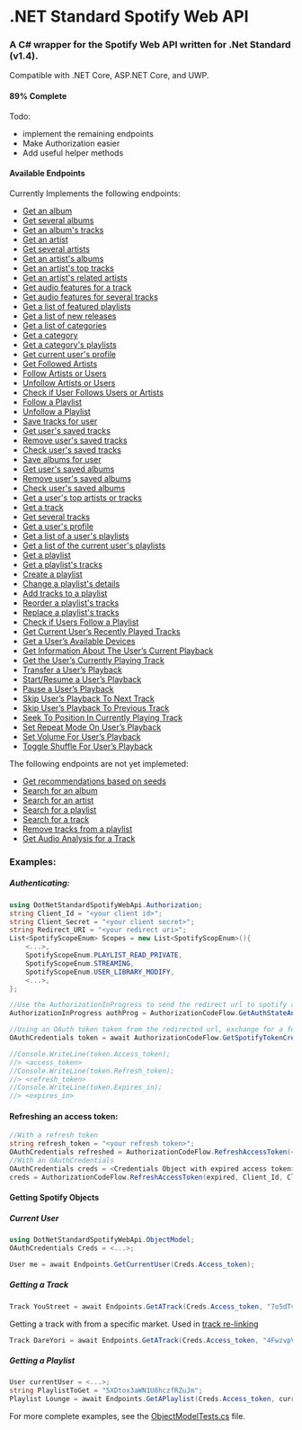 # .NET Standard Spotify Web API

### A C# wrapper for the Spotify Web API written for .Net Standard (v1.4).  

Compatible with .NET Core, ASP.NET Core, and UWP.  

#### 89% Complete  
Todo:   
* implement the remaining endpoints  
* Make Authorization easier  
* Add useful helper methods  
  

#### Available Endpoints
Currently Implements the following endpoints:
* [Get an album](https://developer.spotify.com/web-api/get-album/)
* [Get several albums](https://developer.spotify.com/web-api/get-several-albums/)
* [Get an album's tracks](https://developer.spotify.com/web-api/get-albums-tracks/)
* [Get an artist](https://developer.spotify.com/web-api/get-artist/)
* [Get several artists](https://developer.spotify.com/web-api/get-several-artists/)
* [Get an artist's albums](https://developer.spotify.com/web-api/get-artists-albums/)
* [Get an artist's top tracks](https://developer.spotify.com/web-api/get-artists-top-tracks/)
* [Get an artist's related artists](https://developer.spotify.com/web-api/get-related-artists/)
* [Get audio features for a track](https://developer.spotify.com/get-audio-features/)
* [Get audio features for several tracks](https://developer.spotify.com/get-several-audio-features/)
* [Get a list of featured playlists ](https://developer.spotify.com/web-api/get-list-featured-playlists/)
* [Get a list of new releases](https://developer.spotify.com/web-api/get-list-new-releases/)
* [Get a list of categories](https://developer.spotify.com/web-api/get-list-categories/)
* [Get a category](https://developer.spotify.com/web-api/get-category/)
* [Get a category's playlists](https://developer.spotify.com/web-api/get-categorys-playlists/)
* [Get current user's profile](https://developer.spotify.com/web-api/get-current-users-profile/)
* [Get Followed Artists](https://developer.spotify.com/web-api/get-followed-artists/)
* [Follow Artists or Users](https://developer.spotify.com/web-api/follow-artists-users/)
* [Unfollow Artists or Users](https://developer.spotify.com/web-api/unfollow-artists-users/)
* [Check if User Follows Users or Artists](https://developer.spotify.com/web-api/check-current-user-follows/)
* [Follow a Playlist](https://developer.spotify.com/web-api/follow-playlist/)
* [Unfollow a Playlist](https://developer.spotify.com/web-api/unfollow-playlist/)
* [Save tracks for user](https://developer.spotify.com/web-api/save-tracks-user/)
* [Get user's saved tracks](https://developer.spotify.com/web-api/get-users-saved-tracks/)
* [Remove user's saved tracks](https://developer.spotify.com/web-api/remove-tracks-user/)
* [Check user's saved tracks](https://developer.spotify.com/web-api/check-users-saved-tracks/)
* [Save albums for user](https://developer.spotify.com/web-api/save-albums-user/)
* [Get user's saved albums](https://developer.spotify.com/web-api/get-users-saved-albums/)
* [Remove user's saved albums](https://developer.spotify.com/web-api/remove-albums-user/)
* [Check user's saved albums](https://developer.spotify.com/web-api/check-users-saved-albums/)
* [Get a user's top artists or tracks](https://developer.spotify.com/web-api/get-users-top-artists-and-tracks/)
* [Get a track](https://developer.spotify.com/web-api/get-track/)
* [Get several tracks](https://developer.spotify.com/web-api/get-several-tracks/)
* [Get a user's profile](https://developer.spotify.com/web-api/get-users-profile/)
* [Get a list of a user's playlists](https://developer.spotify.com/web-api/get-list-users-playlists/)
* [Get a list of the current user's playlists ](https://developer.spotify.com/web-api/get-a-list-of-current-users-playlists/)
* [Get a playlist](https://developer.spotify.com/web-api/get-playlist/)
* [Get a playlist's tracks](https://developer.spotify.com/web-api/get-playlists-tracks/)
* [Create a playlist](https://developer.spotify.com/web-api/create-playlist/)
* [Change a playlist's details](https://developer.spotify.com/web-api/change-playlist-details/)
* [Add tracks to a playlist](https://developer.spotify.com/web-api/add-tracks-to-playlist/)
* [Reorder a playlist's tracks](https://developer.spotify.com/web-api/reorder-playlists-tracks/)
* [Replace a playlist's tracks](https://developer.spotify.com/web-api/replace-playlists-tracks/)
* [Check if Users Follow a Playlist](https://developer.spotify.com/web-api/check-user-following-playlist/)
* [Get Current User’s Recently Played Tracks](https://developer.spotify.com/web-api/web-api-personalization-endpoints/get-recently-played/)
* [Get a User’s Available Devices](https://developer.spotify.com/web-api/get-a-users-available-devices/)
* [Get Information About The User’s Current Playback](https://developer.spotify.com/web-api/get-information-about-the-users-current-playback/)
* [Get the User’s Currently Playing Track](https://developer.spotify.com/web-api/get-the-users-currently-playing-track/)
* [Transfer a User’s Playback](https://developer.spotify.com/web-api/transfer-a-users-playback/)
* [Start/Resume a User’s Playback](https://developer.spotify.com/web-api/start-a-users-playback/)
* [Pause a User’s Playback](https://developer.spotify.com/web-api/pause-a-users-playback/)
* [Skip User’s Playback To Next Track](https://developer.spotify.com/web-api/skip-users-playback-to-next-track/)
* [Skip User’s Playback To Previous Track](https://developer.spotify.com/web-api/skip-users-playback-to-previous-track/)
* [Seek To Position In Currently Playing Track](https://developer.spotify.com/web-api/seek-to-position-in-currently-playing-track/)
* [Set Repeat Mode On User’s Playback](https://developer.spotify.com/web-api/set-repeat-mode-on-users-playback/)
* [Set Volume For User’s Playback](https://developer.spotify.com/web-api/set-volume-for-users-playback/)
* [Toggle Shuffle For User’s Playback ](https://developer.spotify.com/web-api/toggle-shuffle-for-users-playback/)

The following endpoints are not yet implemeted:
* [Get recommendations based on seeds](https://developer.spotify.com/get-recommendations/)
* [Search for an album](https://developer.spotify.com/web-api/search-item/)
* [Search for an artist](https://developer.spotify.com/web-api/search-item/)
* [Search for a playlist](https://developer.spotify.com/web-api/search-item/)
* [Search for a track](https://developer.spotify.com/web-api/search-item/)
* [Remove tracks from a playlist](https://developer.spotify.com/web-api/remove-tracks-playlist/)
* [Get Audio Analysis for a Track](https://developer.spotify.com/web-api/get-audio-analysis/)



### Examples:

##### Authenticating:
```c#
using DotNetStandardSpotifyWebApi.Authorization;
string Client_Id = "<your client id>";
string Client_Secret = "<your client secret>";
string Redirect_URI = "<your redirect uri>";
List<SpotifyScopeEnum> Scopes = new List<SpotifyScopEnum>(){
	<...>,
	SpotifyScopeEnum.PLAYLIST_READ_PRIVATE,
    SpotifyScopeEnum.STREAMING,
    SpotifyScopeEnum.USER_LIBRARY_MODIFY,
    <...>,
};

//Use the AuthorizationInProgress to send the redirect url to spotify and get user authentication
AuthorizationInProgress authProg = AuthorizationCodeFlow.GetAuthStateAndRedirect(Client_Id, Redirect_URI, Scopes);

//Using an OAuth token taken from the redirected url, exchange for a full authenticated credentials object
OAuthCredentials token = await AuthorizationCodeFlow.GetSpotifyTokenCredentials(OAuthToken, Client_Id, Client_Secret, Redirect_URI);

//Console.WriteLine(token.Access_token);
//> <access_token>
//Console.WriteLine(token.Refresh_token);
//> <refresh_token>
//Console.WriteLine(token.Expires_in);
//> <expires_in>

```
#### Refreshing an access token:
```c#
//With a refresh token
string refresh_token = "<your refresh token>";
OAuthCredentials refreshed = AuthorizationCodeFlow.RefreshAccessToken(<refresh_token>, Client_Id, Client_Secret);
//With an OAuthCredentials
OAuthCredentials creds = <Credentials Object with expired access token>;
creds = AuthorizationCodeFlow.RefreshAccessToken(expired, Client_Id, Client_Secret);
```

#### Getting Spotify Objects
##### Current User
```c#
using DotNetStandardSpotifyWebApi.ObjectModel;
OAuthCredentials Creds = <...>;

User me = await Endpoints.GetCurrentUser(Creds.Access_token);
```
##### Getting a Track
```c#
Track YouStreet = await Endpoints.GetATrack(Creds.Access_token, "7o5dTvQk2Nia65kASf2Ezo");
```
Getting a track with from a specific market. Used in [track re-linking](https://developer.spotify.com/web-api/track-relinking-guide/)
```c#
Track DareYori = await Endpoints.GetATrack(Creds.Access_token, "4FwzvpVpgzI3tj9FHVPJQh", market="JP");
```

##### Getting a Playlist
```c#
User currentUser = <...>;
string PlaylistToGet = "5XDtox3aWN1U8hczfRZuJm";
Playlist Lounge = await Endpoints.GetAPlaylist(Creds.Access_token, currentUser.Id, PlaylistToGet);
```

For more complete examples, see the [ObjectModelTests.cs](https://github.com/0xNF/DotNetStandardSpotifyWebApi/blob/master/DotNetStandardSpotifyWebApi.Tests/ObjectModelTests.cs) file.
